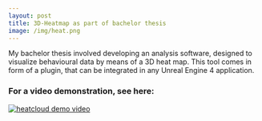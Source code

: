 ```yaml
---
layout: post
title: 3D-Heatmap as part of bachelor thesis
image: /img/heat.png
---
```


My bachelor thesis involved developing an analysis software, designed to visualize behavioural data by means of a 3D heat map. This tool comes in form of a plugin, that can be integrated in any Unreal Engine 4 application.

### For a video demonstration, see here:
[![heatcloud demo video](http://i.imgur.com/vmh7Aqr.png)](https://vimeo.com/199602690 "Demo of Heatcloud - An Unreal Engine 4 Heatmap Tool - Click to Watch!")
